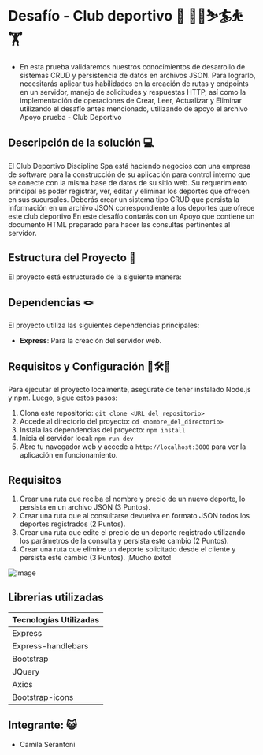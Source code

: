# Desafío - Club deportivo 🤝 🤸🏇⛷️🏄⛹️🏋️

- En esta prueba validaremos nuestros conocimientos de desarrollo de sistemas CRUD y persistencia de datos en archivos JSON. Para lograrlo, necesitarás aplicar tus habilidades en la creación de rutas y endpoints en un servidor, manejo de solicitudes y respuestas HTTP, así como la implementación de operaciones de Crear, Leer, Actualizar y Eliminar utilizando el desafío antes mencionado, utilizando de apoyo el archivo Apoyo prueba - Club Deportivo

## Descripción de la solución 💻

El Club Deportivo Discipline Spa está haciendo negocios con una empresa de software para la construcción de su aplicación para control interno que se conecte con la misma base de datos de su sitio web. Su requerimiento principal es poder registrar, ver, editar y eliminar los deportes que ofrecen en sus sucursales.
Deberás crear un sistema tipo CRUD que persista la información en un archivo JSON correspondiente a los deportes que ofrece este club deportivo En este desafío contarás con un Apoyo que contiene un documento HTML preparado para hacer las consultas pertinentes al servidor. 

## Estructura del Proyecto 🩻

El proyecto está estructurado de la siguiente manera:

## Dependencias 🪢

El proyecto utiliza las siguientes dependencias principales:

- **Express**: Para la creación del servidor web.



## Requisitos y Configuración 🔩🛠️🧰

Para ejecutar el proyecto localmente, asegúrate de tener instalado Node.js y npm. Luego, sigue estos pasos:

1. Clona este repositorio: `git clone <URL_del_repositorio>`
2. Accede al directorio del proyecto: `cd <nombre_del_directorio>`
3. Instala las dependencias del proyecto: `npm install`
4. Inicia el servidor local: `npm run dev`
5. Abre tu navegador web y accede a `http://localhost:3000` para ver la aplicación en funcionamiento.

## Requisitos

1. Crear una ruta que reciba el nombre y precio de un nuevo deporte, lo persista en un
archivo JSON (3 Puntos).
2. Crear una ruta que al consultarse devuelva en formato JSON todos los deportes
registrados (2 Puntos).
3. Crear una ruta que edite el precio de un deporte registrado utilizando los parámetros
de la consulta y persista este cambio (2 Puntos).
4. Crear una ruta que elimine un deporte solicitado desde el cliente y persista este
cambio (3 Puntos).
¡Mucho éxito!

![image](https://github.com/CamiSerantoni/ClubDeportivo/assets/152921799/c6d3cb7b-e4d1-44db-9a8f-67d9d8bcebce)

## Librerias utilizadas

| Tecnologías Utilizadas |
| ---------------------- |
| Express                |
| Express-handlebars     |
| Bootstrap              |
| JQuery                 |
| Axios                  |
| Bootstrap-icons        |

## Integrante: 😺

- Camila Serantoni
